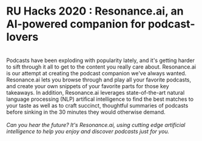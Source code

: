 # RU Hacks 2020 : Resonance.ai, an AI-powered companion for podcast-lovers
<br>
Podcasts have been exploding with popularity lately, and it's getting harder to sift through it all to get to the content you really care about. Resonance.ai is our attempt at creating the podcast companion we've always wanted. Resonance.ai lets you browse through and play all your favorite podcasts, and create your own snippets of your favorite parts for those key takeaways. In addition, Resonance.ai leverages state-of-the-art natural language processing (NLP) artifical intelligence to find the best matches to your taste as well as to craft succinct, thoughtful summaries of podcasts before sinking in the 30 minutes they would otherwise demand.
<br><br>
<i>Can you hear the future? It's Resonance.ai, using cutting edge artificial intelligence to help you enjoy and discover podcasts just for you.</i>
